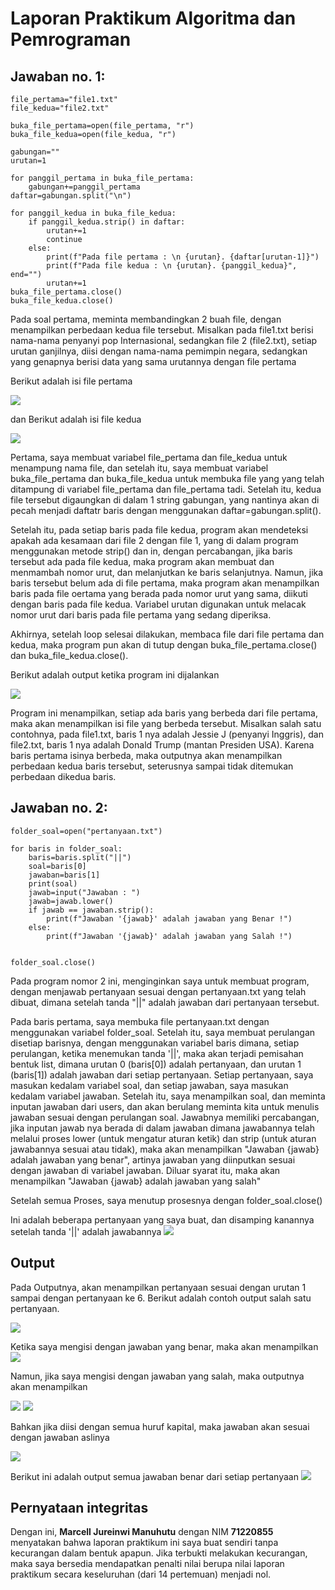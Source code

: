 # Laporan Praktikum Algoritma dan Pemrograman

## Jawaban no. 1:
~~~
file_pertama="file1.txt"
file_kedua="file2.txt"

buka_file_pertama=open(file_pertama, "r")
buka_file_kedua=open(file_kedua, "r")

gabungan=""
urutan=1

for panggil_pertama in buka_file_pertama:
    gabungan+=panggil_pertama
daftar=gabungan.split("\n")

for panggil_kedua in buka_file_kedua:
    if panggil_kedua.strip() in daftar:
        urutan+=1
        continue
    else:
        print(f"Pada file pertama : \n {urutan}. {daftar[urutan-1]}")
        print(f"Pada file kedua : \n {urutan}. {panggil_kedua}", end="")
        urutan+=1
buka_file_pertama.close()
buka_file_kedua.close()
~~~

Pada soal pertama, meminta membandingkan 2 buah file, dengan menampilkan perbedaan kedua file tersebut. Misalkan pada file1.txt berisi nama-nama penyanyi pop Internasional, sedangkan file 2 (file2.txt), setiap urutan ganjilnya, diisi dengan nama-nama pemimpin negara, sedangkan yang genapnya berisi data yang sama urutannya dengan file pertama

Berikut adalah isi file pertama

<img src=File1_No1.png>

dan Berikut adalah isi file kedua

<img src=File2_No1.png>


Pertama, saya membuat variabel file_pertama dan file_kedua untuk menampung nama file, dan setelah itu, saya membuat variabel buka_file_pertama dan buka_file_kedua untuk membuka file yang yang telah ditampung di variabel file_pertama dan file_pertama tadi. Setelah itu, kedua file tersebut digaungkan di dalam 1 string gabungan, yang nantinya akan di pecah menjadi daftatr baris dengan menggunakan daftar=gabungan.split().

Setelah itu, pada setiap baris pada file kedua, program akan mendeteksi apakah ada kesamaan dari file 2 dengan file 1, yang di dalam program menggunakan metode strip() dan in, dengan percabangan, jika baris tersebut ada pada file kedua, maka program akan membuat dan menmambah nomor urut, dan melanjutkan ke baris selanjutnya. Namun, jika baris tersebut belum ada di file pertama, maka program akan menampilkan baris pada file oertama yang berada pada nomor urut yang sama, diikuti dengan baris pada file kedua. Variabel urutan digunakan untuk melacak nomor urut dari baris pada file pertama yang sedang diperiksa.

Akhirnya, setelah loop selesai dilakukan, membaca file dari file pertama dan kedua, maka program pun akan di tutup dengan buka_file_pertama.close() dan buka_file_kedua.close().


Berikut adalah output ketika program ini dijalankan

<img src=Output_No1.png>

Program ini menampilkan, setiap ada baris yang berbeda dari file pertama, maka akan menampilkan isi file yang berbeda tersebut. Misalkan salah satu contohnya, pada file1.txt, baris 1 nya adalah Jessie J (penyanyi Inggris), dan file2.txt, baris 1 nya adalah Donald Trump (mantan Presiden USA). Karena baris pertama isinya berbeda, maka outputnya akan menampilkan perbedaan kedua baris tersebut, seterusnya sampai tidak ditemukan perbedaan dikedua baris.




## Jawaban no. 2:
~~~
folder_soal=open("pertanyaan.txt")

for baris in folder_soal:
    baris=baris.split("||")
    soal=baris[0]
    jawaban=baris[1]
    print(soal)
    jawab=input("Jawaban : ")
    jawab=jawab.lower()
    if jawab == jawaban.strip():
        print(f"Jawaban '{jawab}' adalah jawaban yang Benar !")
    else:
        print(f"Jawaban '{jawab}' adalah jawaban yang Salah !") 
    

folder_soal.close()
~~~

Pada program nomor 2 ini, menginginkan saya untuk membuat program, dengan menjawab pertanyaan sesuai dengan pertanyaan.txt yang telah dibuat, dimana setelah tanda "||" adalah jawaban dari pertanyaan tersebut. 


Pada baris pertama, saya membuka file pertanyaan.txt dengan menggunakan variabel folder_soal. Setelah itu, saya membuat perulangan disetiap barisnya, dengan menggunakan variabel baris dimana, setiap perulangan, ketika menemukan tanda '||', maka akan terjadi pemisahan bentuk list, dimana urutan 0 (baris[0]) adalah pertanyaan, dan urutan 1 (baris[1]) adalah jawaban dari setiap pertanyaan. Setiap pertanyaan, saya masukan kedalam variabel soal, dan setiap jawaban, saya masukan kedalam variabel jawaban. Setelah itu, saya menampilkan soal, dan meminta inputan jawaban dari users, dan akan berulang meminta kita untuk menulis jawaban sesuai dengan perulangan soal. Jawabnya memiliki percabangan, jika inputan jawab nya berada di dalam jawaban dimana jawabannya telah melalui proses lower (untuk mengatur aturan ketik) dan strip (untuk aturan jawabannya sesuai atau tidak), maka akan menampilkan "Jawaban {jawab} adalah jawaban yang benar", artinya jawaban yang diinputkan sesuai dengan jawaban di variabel jawaban. Diluar syarat itu, maka akan menampilkan "Jawaban {jawab} adalah jawaban yang salah"

Setelah semua Proses, saya menutup prosesnya dengan folder_soal.close()


Ini adalah beberapa pertanyaan yang saya buat, dan disamping kanannya setelah tanda '||' adalah jawabannya
<img src=Soal_Jawaban_no2.png>



## Output
Pada Outputnya, akan  menampilkan pertanyaan sesuai dengan urutan 1 sampai dengan pertanyaan ke 6. Berikut adalah contoh output salah satu pertanyaan.

<img src=Soal1_No2.png>

Ketika saya mengisi dengan jawaban yang benar, maka akan menampilkan
<img src=Mengisi_JawabanBenar.png>

Namun, jika saya mengisi dengan jawaban yang salah, maka outputnya akan menampilkan

<img src=Mengisi_JawabanSalah.png>
<img src=Mengisi_JawabanSalah1.png>

Bahkan jika diisi dengan semua huruf kapital, maka jawaban akan sesuai dengan jawaban aslinya

<img src=Jawaban_CapLock.png>


Berikut ini adalah output semua jawaban benar dari setiap pertanyaan
<img src=Output_No2.png>


## Pernyataan integritas

Dengan ini, **Marcell Jureinwi Manuhutu** dengan NIM **71220855** menyatakan bahwa laporan praktikum ini saya buat sendiri tanpa kecurangan dalam bentuk apapun.  Jika terbukti melakukan kecurangan, maka saya bersedia mendapatkan penalti nilai berupa nilai laporan praktikum secara keseluruhan (dari 14 pertemuan) menjadi nol.